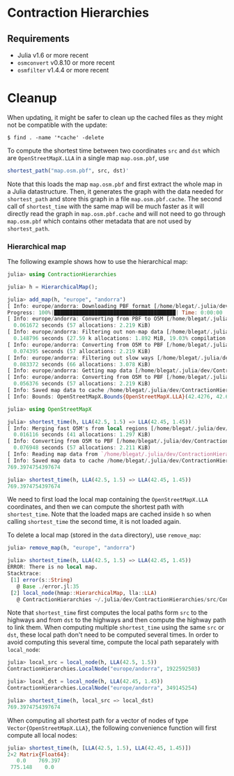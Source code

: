 # Contraction Hierarchies

## Requirements

* Julia v1.6 or more recent
* `osmconvert` v0.8.10 or more recent
* `osmfilter` v1.4.4 or more recent

# Cleanup

When updating, it might be safer to clean up the cached files as they
might not be compatible with the update:
```
$ find . -name '*cache' -delete
```

To compute the shortest time between two coordinates `src` and `dst`
which are `OpenStreetMapX.LLA` in a single map `map.osm.pbf`, use
```julia
shortest_path("map.osm.pbf", src, dst)'
```

Note that this loads the map `map.osm.pbf` and first extract the whole map in a Julia datastructure.
Then, it generates the graph with the data needed for `shortest_path` and store this graph in a file `map.osm.pbf.cache`.
The second call of `shortest_time` with the same map will be much faster as
it will directly read the graph in `map.osm.pbf.cache` and will not need to go through `map.osm.pbf` which contains other metadata that are not used by `shortest_path`.

### Hierarchical map

The following example shows how to use the hierarchical map:
```julia
julia> using ContractionHierarchies

julia> h = HierarchicalMap();

julia> add_map(h, "europe", "andorra")
[ Info: europe/andorra: Downloading PBF format [/home/blegat/.julia/dev/ContractionHierarchies/data/europe/andorra/all.osm.pbf]
Progress: 100%|███████████████████████████████████████| Time: 0:00:00
[ Info: europe/andorra: Converting from PBF to O5M [/home/blegat/.julia/dev/ContractionHierarchies/data/europe/andorra/all.osm.o5m]
  0.061672 seconds (57 allocations: 2.219 KiB)
[ Info: europe/andorra: Filtering out non-map data [/home/blegat/.julia/dev/ContractionHierarchies/data/europe/andorra/local.osm.o5m]
  0.148796 seconds (27.59 k allocations: 1.892 MiB, 19.03% compilation time)
[ Info: europe/andorra: Converting from O5M to PBF [/home/blegat/.julia/dev/ContractionHierarchies/data/europe/andorra/local.osm.pbf]
  0.074395 seconds (57 allocations: 2.219 KiB)
[ Info: europe/andorra: Filtering out slow ways [/home/blegat/.julia/dev/ContractionHierarchies/data/europe/andorra/fast.osm.o5m]
  0.083372 seconds (66 allocations: 3.078 KiB)
[ Info: europe/andorra: Getting map data [/home/blegat/.julia/dev/ContractionHierarchies/data/europe/andorra/local.osm.o5m.cache]
[ Info: europe/andorra: Converting from O5M to PBF [/home/blegat/.julia/dev/ContractionHierarchies/data/europe/andorra/fast.osm.pbf]
  0.056376 seconds (57 allocations: 2.219 KiB)
[ Info: Saved map data to cache /home/blegat/.julia/dev/ContractionHierarchies/data/europe/andorra/local.osm.pbf.cache
[ Info: Bounds: OpenStreetMapX.Bounds{OpenStreetMapX.LLA}(42.4276, 42.65717, 1.412368, 1.787481)

julia> using OpenStreetMapX

julia> shortest_time(h, LLA(42.5, 1.5) => LLA(42.45, 1.45))
[ Info: Merging fast O5M's from local regions [/home/blegat/.julia/dev/ContractionHierarchies/data/global_fast.osm.o5m]
  0.016116 seconds (41 allocations: 1.297 KiB)
[ Info: Converting from O5M to PBF [/home/blegat/.julia/dev/ContractionHierarchies/data/global_fast.osm.pbf]
  0.076948 seconds (57 allocations: 2.211 KiB)
[ Info: Reading map data from `/home/blegat/.julia/dev/ContractionHierarchies/data/global_fast.osm.pbf`.
[ Info: Saved map data to cache /home/blegat/.julia/dev/ContractionHierarchies/data/global_fast.osm.pbf.cache
769.3974754397674

julia> shortest_time(h, LLA(42.5, 1.5) => LLA(42.45, 1.45))
769.3974754397674
```

We need to first load the local map containing the `OpenStreetMapX.LLA`
coordinates, and then we can compute the shortest path with `shortest_time`.
Note that the loaded maps are cached inside `h` so when calling `shortest_time`
the second time, it is not loaded again.

To delete a local map (stored in the `data` directory), use `remove_map`:
```julia
julia> remove_map(h, "europe", "andorra")

julia> shortest_time(h, LLA(42.5, 1.5) => LLA(42.45, 1.45))
ERROR: There is no local map.
Stacktrace:
 [1] error(s::String)
   @ Base ./error.jl:35
 [2] local_node(hmap::HierarchicalMap, lla::LLA)
   @ ContractionHierarchies ~/.julia/dev/ContractionHierarchies/src/ContractionHierarchies.jl:256
```

Note that `shortest_time` first computes the local paths form `src` to the highways and from `dst` to the highways and then compute the highway path to link them.
When computing multiple `shortest_time` using the same `src` or `dst`, these local path don't need to be computed several times.
In order to avoid computing this several time, compute the local path separately with `local_node`:
```julia
julia> local_src = local_node(h, LLA(42.5, 1.5))
ContractionHierarchies.LocalNode("europe/andorra", 1922592503)

julia> local_dst = local_node(h, LLA(42.45, 1.45))
ContractionHierarchies.LocalNode("europe/andorra", 349145254)

julia> shortest_time(h, local_src => local_dst)
769.3974754397674
```
When computing all shortest path for a vector of nodes of type `Vector{OpenStreetMapX.LLA}`, the following convenience
function will first compute all local nodes:
```julia
julia> shortest_time(h, [LLA(42.5, 1.5), LLA(42.45, 1.45)])
2×2 Matrix{Float64}:
   0.0    769.397
 775.148    0.0
```
